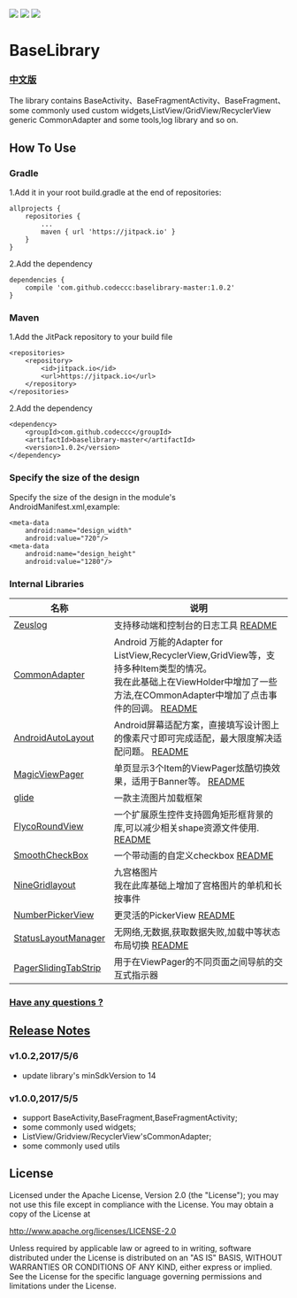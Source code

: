 ![](https://img.shields.io/hexpm/l/plug.svg) 
![](https://img.shields.io/badge/JitPack-1.0.2-green.svg)
![](https://img.shields.io/badge/Maven-1.0.2-orange.svg)

 # BaseLibrary 
### [中文版](https://github.com/FancyOnePoint/BaseLibrary)
The library contains BaseActivity、BaseFragmentActivity、BaseFragment、some commonly used custom widgets,ListView/GridView/RecyclerView generic CommonAdapter and some tools,log library and so on.

## How To Use

### Gradle

1.Add it in your root build.gradle at the end of repositories:

```
allprojects {
	repositories {
		...
		maven { url 'https://jitpack.io' }
	}
}
```

2.Add the dependency
```
dependencies {
	compile 'com.github.codeccc:baselibrary-master:1.0.2'
}
```

### Maven

1.Add the JitPack repository to your build file

```
<repositories>
	<repository>
	    <id>jitpack.io</id>
	    <url>https://jitpack.io</url>
	</repository>
</repositories>
```

2.Add the dependency

```
<dependency>
    <groupId>com.github.codeccc</groupId>
    <artifactId>baselibrary-master</artifactId>
    <version>1.0.2</version>
</dependency>
```

### Specify the size of the design

Specify the size of the design in the module's AndroidManifest.xml,example:

```
<meta-data
    android:name="design_width"
    android:value="720"/>
<meta-data
    android:name="design_height"
    android:value="1280"/>
```
### Internal Libraries

名称 | 说明
---|---
[Zeuslog](https://github.com/xsfelvis/ZeusLog)   |  支持移动端和控制台的日志工具 [README](https://github.com/codeccc/baselibrary-master/blob/master/docs/ZeusLog.md) 
[CommonAdapter](https://github.com/hongyangAndroid/baseAdapter) | Android 万能的Adapter for ListView,RecyclerView,GridView等，支持多种Item类型的情况。 <br> 我在此基础上在ViewHolder中增加了一些方法,在COmmonAdapter中增加了点击事件的回调。 [README](https://github.com/codeccc/baselibrary-master/blob/master/docs/CommonAdapter.md) 
[AndroidAutoLayout](https://github.com/hongyangAndroid/AndroidAutoLayout) | Android屏幕适配方案，直接填写设计图上的像素尺寸即可完成适配，最大限度解决适配问题。 [README](https://github.com/codeccc/baselibrary-master/blob/master/docs/AndroidAutoLayout.md) 
[MagicViewPager](https://github.com/hongyangAndroid/MagicViewPager) | 单页显示3个Item的ViewPager炫酷切换效果，适用于Banner等。 [README](https://github.com/codeccc/baselibrary-master/blob/master/docs/MagicViewPager.md) 
[glide](https://github.com/bumptech/glide) | 一款主流图片加载框架 
[FlycoRoundView](https://github.com/H07000223/FlycoRoundView) |  一个扩展原生控件支持圆角矩形框背景的库,可以减少相关shape资源文件使用.  [README](https://github.com/codeccc/baselibrary-master/blob/master/docs/FlycoRoundView.md) 
[SmoothCheckBox](https://github.com/andyxialm/SmoothCheckBox) | 一个带动画的自定义checkbox [README](https://github.com/codeccc/baselibrary-master/blob/master/docs/SmoothCheckBox.md) 
[NineGridlayout](https://github.com/LukeMee/NineGridlayout) | 九宫格图片 <br>  我在此库基础上增加了宫格图片的单机和长按事件
[NumberPickerView](https://github.com/Carbs0126/NumberPickerView) | 更灵活的PickerView [README](https://github.com/codeccc/baselibrary-master/blob/master/docs/NumberPickerView.md) 
[StatusLayoutManager](http://www.jianshu.com/p/9d53893b3eda) |无网络,无数据,获取数据失败,加载中等状态布局切换 [README](https://github.com/codeccc/baselibrary-master/blob/master/docs/StatusLayoutManager.md) 
[PagerSlidingTabStrip](https://github.com/astuetz/PagerSlidingTabStrip) | 用于在ViewPager的不同页面之间导航的交互式指示器
 


### [Have any questions ?](https://github.com/codeccc/baselibrary-master/blob/master/docs/NOTICE.md "常见问题")

## [Release Notes](https://github.com/codeccc/baselibrary-master/blob/master/docs/update.md "更新日志")

### v1.0.2,2017/5/6
- update library's minSdkVersion to 14

### v1.0.0,2017/5/5

- support BaseActivity,BaseFragment,BaseFragmentActivity;
- some commonly used widgets;
- ListView/Gridview/RecyclerView'sCommonAdapter;
- some commonly used utils

## License

Licensed under the Apache License, Version 2.0 (the "License"); you may not use this file except in compliance with the License. You may obtain a copy of the License at

http://www.apache.org/licenses/LICENSE-2.0

Unless required by applicable law or agreed to in writing, software distributed under the License is distributed on an "AS IS" BASIS, WITHOUT WARRANTIES OR CONDITIONS OF ANY KIND, either express or implied. See the License for the specific language governing permissions and limitations under the License.
